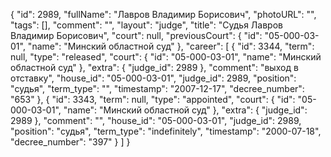{
    "id": 2989,
    "fullName": "Лавров Владимир Борисович",
    "photoURL": "",
    "tags": [],
    "comment": "",
    "layout": "judge",
    "title": "Судья Лавров Владимир Борисович",
    "court": null,
    "previousCourt": {
        "id": "05-000-03-01",
        "name": "Минский областной суд"
    },
    "career": [
        {
            "id": 3344,
            "term": null,
            "type": "released",
            "court": {
                "id": "05-000-03-01",
                "name": "Минский областной суд"
            },
            "extra": {
                "judge_id": 2989
            },
            "comment": "выход в отставку",
            "house_id": "05-000-03-01",
            "judge_id": 2989,
            "position": "судья",
            "term_type": "",
            "timestamp": "2007-12-17",
            "decree_number": "653"
        },
        {
            "id": 3343,
            "term": null,
            "type": "appointed",
            "court": {
                "id": "05-000-03-01",
                "name": "Минский областной суд"
            },
            "extra": {
                "judge_id": 2989
            },
            "comment": "",
            "house_id": "05-000-03-01",
            "judge_id": 2989,
            "position": "судья",
            "term_type": "indefinitely",
            "timestamp": "2000-07-18",
            "decree_number": "397"
        }
    ]
}
